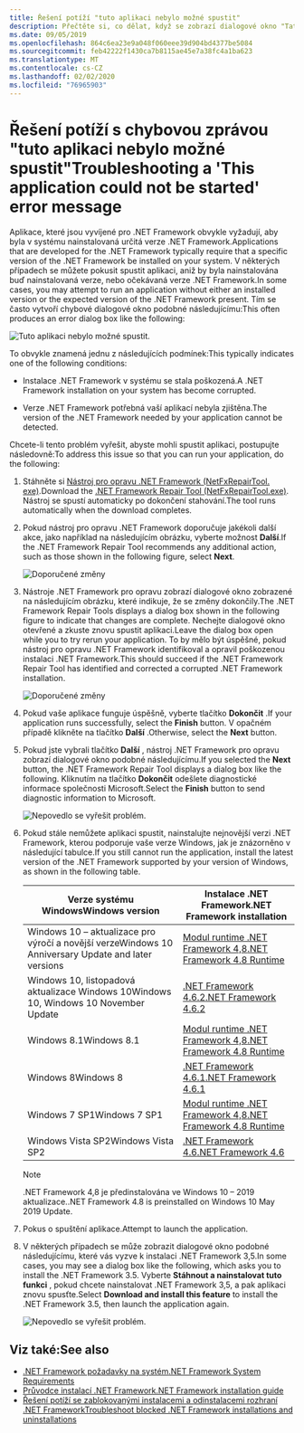 ```yaml
---
title: Řešení potíží "tuto aplikaci nebylo možné spustit"
description: Přečtěte si, co dělat, když se zobrazí dialogové okno "Tato aplikace se nedá spustit".
ms.date: 09/05/2019
ms.openlocfilehash: 864c6ea23e9a048f060eee39d904bd4377be5084
ms.sourcegitcommit: feb42222f1430ca7b8115ae45e7a38fc4a1ba623
ms.translationtype: MT
ms.contentlocale: cs-CZ
ms.lasthandoff: 02/02/2020
ms.locfileid: "76965903"
---
```

# <a name="troubleshooting-a-this-application-could-not-be-started-error-message"></a><span data-ttu-id="04ed3-103">Řešení potíží s chybovou zprávou "tuto aplikaci nebylo možné spustit"</span><span class="sxs-lookup"><span data-stu-id="04ed3-103">Troubleshooting a 'This application could not be started' error message</span></span>

<span data-ttu-id="04ed3-104">Aplikace, které jsou vyvíjené pro .NET Framework obvykle vyžadují, aby byla v systému nainstalovaná určitá verze .NET Framework.</span><span class="sxs-lookup"><span data-stu-id="04ed3-104">Applications that are developed for the .NET Framework typically require that a specific version of the .NET Framework be installed on your system.</span></span> <span data-ttu-id="04ed3-105">V některých případech se můžete pokusit spustit aplikaci, aniž by byla nainstalována buď nainstalovaná verze, nebo očekávaná verze .NET Framework.</span><span class="sxs-lookup"><span data-stu-id="04ed3-105">In some cases, you may attempt to run an application without either an installed version or the expected version of the .NET Framework present.</span></span> <span data-ttu-id="04ed3-106">Tím se často vytvoří chybové dialogové okno podobné následujícímu:</span><span class="sxs-lookup"><span data-stu-id="04ed3-106">This often produces an error dialog box like the following:</span></span>

![Tuto aplikaci nebylo možné spustit.](media/application-not-started/app-could-not-be-started.png)

<span data-ttu-id="04ed3-108">To obvykle znamená jednu z následujících podmínek:</span><span class="sxs-lookup"><span data-stu-id="04ed3-108">This typically indicates one of the following conditions:</span></span>

- <span data-ttu-id="04ed3-109">Instalace .NET Framework v systému se stala poškozená.</span><span class="sxs-lookup"><span data-stu-id="04ed3-109">A .NET Framework installation on your system has become corrupted.</span></span>

- <span data-ttu-id="04ed3-110">Verze .NET Framework potřebná vaší aplikací nebyla zjištěna.</span><span class="sxs-lookup"><span data-stu-id="04ed3-110">The version of the .NET Framework needed by your application cannot be detected.</span></span>

<span data-ttu-id="04ed3-111">Chcete-li tento problém vyřešit, abyste mohli spustit aplikaci, postupujte následovně:</span><span class="sxs-lookup"><span data-stu-id="04ed3-111">To address this issue so that you can run your application, do the following:</span></span>

1. <span data-ttu-id="04ed3-112">Stáhněte si [Nástroj pro opravu .NET Framework (NetFxRepairTool. exe)](https://www.microsoft.com/download/details.aspx?id=30135).</span><span class="sxs-lookup"><span data-stu-id="04ed3-112">Download the [.NET Framework Repair Tool (NetFxRepairTool.exe)](https://www.microsoft.com/download/details.aspx?id=30135).</span></span> <span data-ttu-id="04ed3-113">Nástroj se spustí automaticky po dokončení stahování.</span><span class="sxs-lookup"><span data-stu-id="04ed3-113">The tool runs automatically when the download completes.</span></span>

1. <span data-ttu-id="04ed3-114">Pokud nástroj pro opravu .NET Framework doporučuje jakékoli další akce, jako například na následujícím obrázku, vyberte možnost **Další**.</span><span class="sxs-lookup"><span data-stu-id="04ed3-114">If the .NET Framework Repair Tool recommends any additional action, such as those shown in the following figure, select **Next**.</span></span>

   ![Doporučené změny](media/application-not-started/repair-tool-recommended-changes.png)

1. <span data-ttu-id="04ed3-116">Nástroje .NET Framework pro opravu zobrazí dialogové okno zobrazené na následujícím obrázku, které indikuje, že se změny dokončily.</span><span class="sxs-lookup"><span data-stu-id="04ed3-116">The .NET Framework Repair Tools displays a dialog box shown in the following figure to indicate that changes are complete.</span></span> <span data-ttu-id="04ed3-117">Nechejte dialogové okno otevřené a zkuste znovu spustit aplikaci.</span><span class="sxs-lookup"><span data-stu-id="04ed3-117">Leave the dialog box open while you to try rerun your application.</span></span> <span data-ttu-id="04ed3-118">To by mělo být úspěšné, pokud nástroj pro opravu .NET Framework identifikoval a opravil poškozenou instalaci .NET Framework.</span><span class="sxs-lookup"><span data-stu-id="04ed3-118">This should succeed if the .NET Framework Repair Tool has identified and corrected a corrupted .NET Framework installation.</span></span>

   ![Doporučené změny](media/application-not-started/repair-tool-changes-complete.png)

1. <span data-ttu-id="04ed3-120">Pokud vaše aplikace funguje úspěšně, vyberte tlačítko **Dokončit** .</span><span class="sxs-lookup"><span data-stu-id="04ed3-120">If your application runs successfully, select the **Finish** button.</span></span> <span data-ttu-id="04ed3-121">V opačném případě klikněte na tlačítko **Další** .</span><span class="sxs-lookup"><span data-stu-id="04ed3-121">Otherwise, select the **Next** button.</span></span>

1. <span data-ttu-id="04ed3-122">Pokud jste vybrali tlačítko **Další** , nástroj .NET Framework pro opravu zobrazí dialogové okno podobné následujícímu.</span><span class="sxs-lookup"><span data-stu-id="04ed3-122">If you selected the **Next** button, the .NET Framework Repair Tool displays a dialog box like the following.</span></span> <span data-ttu-id="04ed3-123">Kliknutím na tlačítko **Dokončit** odešlete diagnostické informace společnosti Microsoft.</span><span class="sxs-lookup"><span data-stu-id="04ed3-123">Select the **Finish** button to send diagnostic information to Microsoft.</span></span>

   ![Nepovedlo se vyřešit problém.](media/application-not-started/repair-tool-no-resolution.png)

1. <span data-ttu-id="04ed3-125">Pokud stále nemůžete aplikaci spustit, nainstalujte nejnovější verzi .NET Framework, kterou podporuje vaše verze Windows, jak je znázorněno v následující tabulce.</span><span class="sxs-lookup"><span data-stu-id="04ed3-125">If you still cannot run the application, install the latest version of the .NET Framework supported by your version of Windows, as shown in the following table.</span></span>

   |<span data-ttu-id="04ed3-126">Verze systému Windows</span><span class="sxs-lookup"><span data-stu-id="04ed3-126">Windows version</span></span>|<span data-ttu-id="04ed3-127">Instalace .NET Framework</span><span class="sxs-lookup"><span data-stu-id="04ed3-127">.NET Framework installation</span></span>|
   |---|---|
   |<span data-ttu-id="04ed3-128">Windows 10 – aktualizace pro výročí a novější verze</span><span class="sxs-lookup"><span data-stu-id="04ed3-128">Windows 10 Anniversary Update and later versions</span></span>|[<span data-ttu-id="04ed3-129">Modul runtime .NET Framework 4,8</span><span class="sxs-lookup"><span data-stu-id="04ed3-129">.NET Framework 4.8 Runtime</span></span>](https://dotnet.microsoft.com/download/dotnet-framework/net48)|
   |<span data-ttu-id="04ed3-130">Windows 10, listopadová aktualizace Windows 10</span><span class="sxs-lookup"><span data-stu-id="04ed3-130">Windows 10, Windows 10 November Update</span></span>|[<span data-ttu-id="04ed3-131">.NET Framework 4.6.2</span><span class="sxs-lookup"><span data-stu-id="04ed3-131">.NET Framework 4.6.2</span></span>](https://dotnet.microsoft.com/download/dotnet-framework/net462)|
   |<span data-ttu-id="04ed3-132">Windows 8.1</span><span class="sxs-lookup"><span data-stu-id="04ed3-132">Windows 8.1</span></span>|[<span data-ttu-id="04ed3-133">Modul runtime .NET Framework 4,8</span><span class="sxs-lookup"><span data-stu-id="04ed3-133">.NET Framework 4.8 Runtime</span></span>](https://dotnet.microsoft.com/download/dotnet-framework/net48)|
   |<span data-ttu-id="04ed3-134">Windows 8</span><span class="sxs-lookup"><span data-stu-id="04ed3-134">Windows 8</span></span>|[<span data-ttu-id="04ed3-135">.NET Framework 4.6.1</span><span class="sxs-lookup"><span data-stu-id="04ed3-135">.NET Framework 4.6.1</span></span>](https://dotnet.microsoft.com/download/dotnet-framework/net461)|
   |<span data-ttu-id="04ed3-136">Windows 7 SP1</span><span class="sxs-lookup"><span data-stu-id="04ed3-136">Windows 7 SP1</span></span>|[<span data-ttu-id="04ed3-137">Modul runtime .NET Framework 4,8</span><span class="sxs-lookup"><span data-stu-id="04ed3-137">.NET Framework 4.8 Runtime</span></span>](https://dotnet.microsoft.com/download/dotnet-framework/net48)|
   |<span data-ttu-id="04ed3-138">Windows Vista SP2</span><span class="sxs-lookup"><span data-stu-id="04ed3-138">Windows Vista SP2</span></span>|[<span data-ttu-id="04ed3-139">.NET Framework 4.6</span><span class="sxs-lookup"><span data-stu-id="04ed3-139">.NET Framework 4.6</span></span>](https://dotnet.microsoft.com/download/dotnet-framework/net46)|

   > [!NOTE]
   > <span data-ttu-id="04ed3-140">.NET Framework 4,8 je předinstalována ve Windows 10 – 2019 aktualizace.</span><span class="sxs-lookup"><span data-stu-id="04ed3-140">.NET Framework 4.8 is preinstalled on Windows 10 May 2019 Update.</span></span>

1. <span data-ttu-id="04ed3-141">Pokus o spuštění aplikace.</span><span class="sxs-lookup"><span data-stu-id="04ed3-141">Attempt to launch the application.</span></span>

1. <span data-ttu-id="04ed3-142">V některých případech se může zobrazit dialogové okno podobné následujícímu, které vás vyzve k instalaci .NET Framework 3,5.</span><span class="sxs-lookup"><span data-stu-id="04ed3-142">In some cases, you may see a dialog box like the following, which asks you to install the .NET Framework 3.5.</span></span> <span data-ttu-id="04ed3-143">Vyberte **Stáhnout a nainstalovat tuto funkci** , pokud chcete nainstalovat .NET Framework 3,5, a pak aplikaci znovu spusťte.</span><span class="sxs-lookup"><span data-stu-id="04ed3-143">Select **Download and install this feature** to install the .NET Framework 3.5, then launch the application again.</span></span>

   ![Nepovedlo se vyřešit problém.](media/application-not-started/install-3-5.png)

## <a name="see-also"></a><span data-ttu-id="04ed3-145">Viz také:</span><span class="sxs-lookup"><span data-stu-id="04ed3-145">See also</span></span>

- [<span data-ttu-id="04ed3-146">.NET Framework požadavky na systém</span><span class="sxs-lookup"><span data-stu-id="04ed3-146">.NET Framework System Requirements</span></span>](../get-started/system-requirements.md)
- [<span data-ttu-id="04ed3-147">Průvodce instalací .NET Framework</span><span class="sxs-lookup"><span data-stu-id="04ed3-147">.NET Framework installation guide</span></span>](index.md)
- [<span data-ttu-id="04ed3-148">Řešení potíží se zablokovanými instalacemi a odinstalacemi rozhraní .NET Framework</span><span class="sxs-lookup"><span data-stu-id="04ed3-148">Troubleshoot blocked .NET Framework installations and uninstallations</span></span>](troubleshoot-blocked-installations-and-uninstallations.md)
